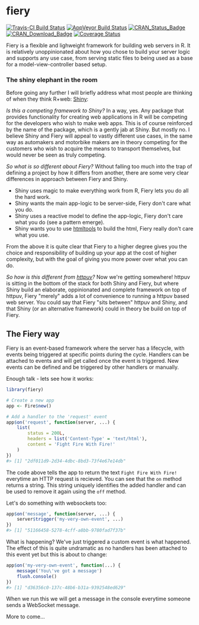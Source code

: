 
<!-- README.md is generated from README.Rmd. Please edit that file -->
fiery
=====

[![Travis-CI Build Status](https://travis-ci.org/thomasp85/fiery.svg?branch=master)](https://travis-ci.org/thomasp85/fiery) [![AppVeyor Build Status](https://ci.appveyor.com/api/projects/status/github/thomasp85/fiery?branch=master&svg=true)](https://ci.appveyor.com/project/thomasp85/fiery) [![CRAN\_Status\_Badge](http://www.r-pkg.org/badges/version/fiery)](http://cran.r-project.org/package=fiery) [![CRAN\_Download\_Badge](http://cranlogs.r-pkg.org/badges/grand-total/fiery)](http://cran.r-project.org/package=fiery) [![Coverage Status](https://img.shields.io/codecov/c/github/thomasp85/fiery/master.svg)](https://codecov.io/github/thomasp85/fiery?branch=master)

Fiery is a flexible and lighweight framework for building web servers in R. It is relatively unoppinionated about how you chose to build your server logic and supports any use case, from serving static files to being used as a base for a model-view-controller based setup.

### The shiny elephant in the room

Before going any further I will briefly address what most people are thinking of when they think R+web: [Shiny](https://github.com/rstudio/shiny):

*Is this a competing framework to Shiny?*
In a way, yes. Any package that provides functionality for creating web applications in R will be competing for the developers who wish to make web apps. This is of course reinforced by the name of the package, which is a gently jab at Shiny. But mostly no. I believe Shiny and Fiery will appeal to vastly different use cases, in the same way as automakers and motorbike makers are in theory competing for the customers who wish to acquire the means to transport themselves, but would never be seen as truly competing.

*So what is so different about Fiery?*
Without falling too much into the trap of defining a project by how it differs from another, there are some very clear differences in approach between Fiery and Shiny.

-   Shiny uses magic to make everything work from R, Fiery lets you do all the hard work.
-   Shiny wants the main app-logic to be server-side, Fiery don't care what you do.
-   Shiny uses a reactive model to define the app-logic, Fiery don't care what you do (see a pattern emerge).
-   Shiny wants you to use [htmltools](https://github.com/rstudio/htmltools) to build the html, Fiery really don't care what you use.

From the above it is quite clear that Fiery to a higher degree gives you the choice and responsibility of building up your app at the cost of higher complexity, but with the goal of giving you more power over what you can do.

*So how is this different from [httpuv](https://github.com/rstudio/httpuv)?*
Now we're getting somewhere! httpuv is sitting in the bottom of the stack for both Shiny and Fiery, but where Shiny build an elaborate, oppinionated and complete framework on top of httpuv, Fiery "merely" adds a lot of convenience to running a httpuv based web server. You could say that Fiery "sits between" httpuv and Shiny, and that Shiny (or an alternative framework) could in theory be build on top of Fiery.

The Fiery way
-------------

Fiery is an event-based framework where the server has a lifecycle, with events being triggered at specific points during the cycle. Handlers can be attached to events and will get called once the event is triggered. New events can be defined and be triggered by other handlers or manually.

Enough talk - lets see how it works:

``` r
library(fiery)

# Create a new app
app <- Fire$new()

# Add a handler to the 'request' event
app$on('request', function(server, ...) {
    list(
        status = 200L,
        headers = list('Content-Type' = 'text/html'),
        content = 'Fight Fire With Fire!'
    )
})
#> [1] "2df011d9-2d34-4dbc-8bd3-73f4e67e14db"
```

The code above tells the app to return the text `Fight Fire With Fire!` everytime an HTTP request is recieved. You can see that the `on` method returns a string. This string uniquely identifies the added handler and can be used to remove it again using the `off` method.

Let's do something with websockets too:

``` r
app$on('message', function(server, ...) {
    server$trigger('my-very-own-event', ...)
})
#> [1] "51166458-5278-4cff-a8bb-9780fad7f37b"
```

What is happening? We've just triggered a custom event is what happened. The effect of this is quite undramatic as no handlers has been attached to this event yet but this is about to change:

``` r
app$on('my-very-own-event', function(...) {
    message('You\'ve got a message')
    flush.console()
})
#> [1] "d36356c0-137c-48b6-b31a-9392548ed629"
```

When we run this we will get a message in the console everytime someone sends a WebSocket message.

More to come...
